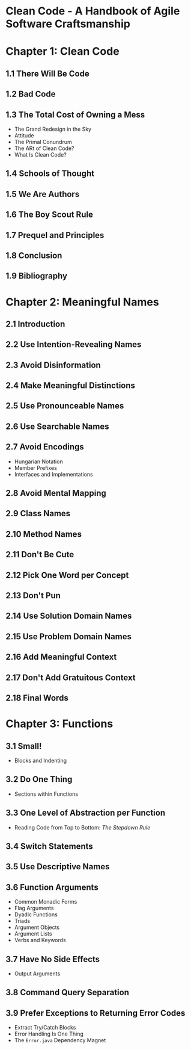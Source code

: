 # Clean Code - A Handbook of Agile Software Craftsmanship

# Chapter 1: Clean Code

## 1.1 There Will Be Code

## 1.2 Bad Code

## 1.3 The Total Cost of Owning a Mess
  * The Grand Redesign in the Sky
  * Attitude
  * The Primal Conundrum
  * The ARt of Clean Code?
  * What Is Clean Code?
    
## 1.4 Schools of Thought

## 1.5 We Are Authors

## 1.6 The Boy Scout Rule

## 1.7 Prequel and Principles

## 1.8 Conclusion

## 1.9 Bibliography

# Chapter 2: Meaningful Names

## 2.1 Introduction

## 2.2 Use Intention-Revealing Names

## 2.3 Avoid Disinformation

## 2.4 Make Meaningful Distinctions

## 2.5 Use Pronounceable Names

## 2.6 Use Searchable Names

## 2.7 Avoid Encodings
  * Hungarian Notation
  * Member Prefixes
  * Interfaces and Implementations
    
## 2.8 Avoid Mental Mapping

## 2.9 Class Names

## 2.10 Method Names

## 2.11 Don't Be Cute

## 2.12 Pick One Word per Concept

## 2.13 Don't Pun

## 2.14 Use Solution Domain Names

## 2.15 Use Problem Domain Names

## 2.16 Add Meaningful Context

## 2.17 Don't Add Gratuitous Context

## 2.18 Final Words

# Chapter 3: Functions

## 3.1 Small!
  * Blocks and Indenting
    
## 3.2 Do One Thing
  * Sections within Functions
    
## 3.3 One Level of Abstraction per Function
  * Reading Code from Top to Bottom: *The Stepdown Rule*
    
## 3.4 Switch Statements

## 3.5 Use Descriptive Names

## 3.6 Function Arguments
  * Common Monadic Forms
  * Flag Arguments
  * Dyadic Functions
  * Triads
  * Argument Objects
  * Argument Lists
  * Verbs and Keywords
    
## 3.7 Have No Side Effects
  * Output Arguments
    
## 3.8 Command Query Separation

## 3.9 Prefer Exceptions to Returning Error Codes
  * Extract Try/Catch Blocks
  * Error Handling Is One Thing
  * The `Error.java` Dependency Magnet
